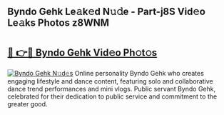 ## Byndo Gehk Le𝚊k𝚎d N𝚞𝚍e - Part-j8S Vid𝚎o Le𝚊ks Photos z8WNM

# <h2><a href="http://fbfc0ey.evod.top/?m=Byndo+Gehk">🔗 👉🔴 Byndo Gehk Vid𝚎o Ph𝚘t𝚘s</a></h2>

[![Byndo Gehk N𝚞d𝚎s](https://i.imgur.com/8V9OHl7.gif)](http://fbfc0ey.evod.top/?m=Byndo+Gehk)
Online personality Byndo Gehk who creates engaging lifestyle and dance content, featuring solo and collaborative dance trend performances and mini vlogs. Public servant Byndo Gehk, celebrated for their dedication to public service and commitment to the greater good. 
